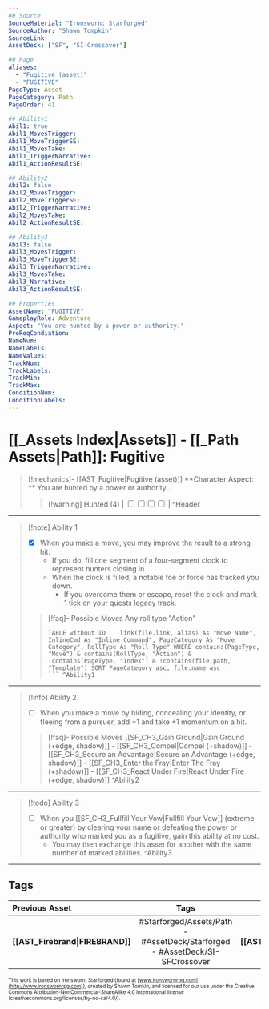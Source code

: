 ```yaml
---
## Source
SourceMaterial: "Ironsworn: Starforged"
SourceAuthor: "Shawn Tompkin"
SourceLink: 
AssetDeck: ["SF", "SI-Crossover"]

## Page
aliases:
  - "Fugitive (asset)"
  - "FUGITIVE"
PageType: Asset
PageCategory: Path
PageOrder: 41

## Ability1
Abil1: true
Abil1_MovesTrigger:
Abil1_MoveTriggerSE:
Abil1_MovesTake:
Abil1_TriggerNarrative:
Abil1_ActionResultSE:

## Ability2
Abil2: false
Abil2_MovesTrigger:
Abil2_MoveTriggerSE:
Abil2_TriggerNarrative:
Abil2_MovesTake:
Abil2_ActionResultSE:

## Ability3
Abil3: false
Abil3_MovesTrigger:
Abil3_MoveTriggerSE:
Abil3_TriggerNarrative:
Abil3_MovesTake:
Abil3_Narrative:
Abil3_ActionResultSE:

## Properties
AssetName: "FUGITIVE"
GameplayRole: Adventure
Aspect: "You are hunted by a power or authority."
PreReqCondiation: 
NameNum:
NameLabels:
NameValues:
TrackNum:
TrackLabels:
TrackMin:
TrackMax:
ConditionNum:
ConditionLabels:
---
```

# [[_Assets Index|Assets]] - [[_Path Assets|Path]]: Fugitive
> [!mechanics]- [[AST_Fugitive|Fugitive (asset)]]
> **Character Aspect: ** You are hunted by a power or authority...
> > [!warning] Hunted (4) | <input type="checkbox" /><input type="checkbox" /><input type="checkbox" /><input type="checkbox" /> | ^Header
___
> [!note] Ability 1
> - [x] When you make a move, you may improve the result to a strong hit.
> 	- If you do, fill one segment of a four-segment clock to represent hunters closing in. 
> 	- When the clock is filled, a notable foe or force has tracked you down. 
> 		- If you overcome them or escape, reset the clock and mark 1 tick on your quests legacy track.
> > [!faq]- Possible Moves
> > Any roll type "Action"
> > ```dataview 
> > TABLE without ID	link(file.link, alias) As "Move Name", InlineCmd As "Inline Command", PageCategory As "Move Category", RollType As "Roll Type" WHERE contains(PageType, "Move") & contains(RollType, "Action") & !contains(PageType, "Index") & !contains(file.path, "Template") SORT PageCategory asc, file.name asc
> > ``` ^Ability1
___
> [!info] Ability 2
> - [ ] When you make a move by hiding, concealing your identity, or fleeing from a pursuer, add +1 and take +1 momentum on a hit.
> > [!faq]- Possible Moves
> > [[SF_CH3_Gain Ground|Gain Ground (+edge, shadow)]] - [[SF_CH3_Compel|Compel (+shadow)]] - [[SF_CH3_Secure an Advantage|Secure an Advantage (+edge, shadow)]] - [[SF_CH3_Enter the Fray|Enter The Fray (+shadow)]] - [[SF_CH3_React Under Fire|React Under Fire (+edge, shadow)]] ^Ability2
___
> [!todo] Ability 3
> - [ ] When you [[SF_CH3_Fullfill Your Vow|Fullfill Your Vow]] (extreme or greater) by clearing your name or defeating the power or authority who marked you as a fugitive, gain this ability at no cost. 
> 	- You may then exchange this asset for another with the same number of marked abilities. ^Ability3
___

## Tags
| Previous Asset | Tags | Next Asset |
| :--- | :---: | ---: |
| **[[AST_Firebrand\|FIREBRAND]]** | #Starforged/Assets/Path - #AssetDeck/Starforged - #AssetDeck/SI-SFCrossover | **[[AST_Gearhead\|GEARHEAD]]** |

<font size=-2>This work is based on Ironsworn: Starforged (found at [www.ironswornrpg.com](http://www.ironswornrpg.com)), created by Shawn Tomkin, and licensed for our use under the Creative Commons Attribution-NonCommercial-ShareAlike 4.0 International license  (creativecommons.org/licenses/by-nc-sa/4.0/).</font>